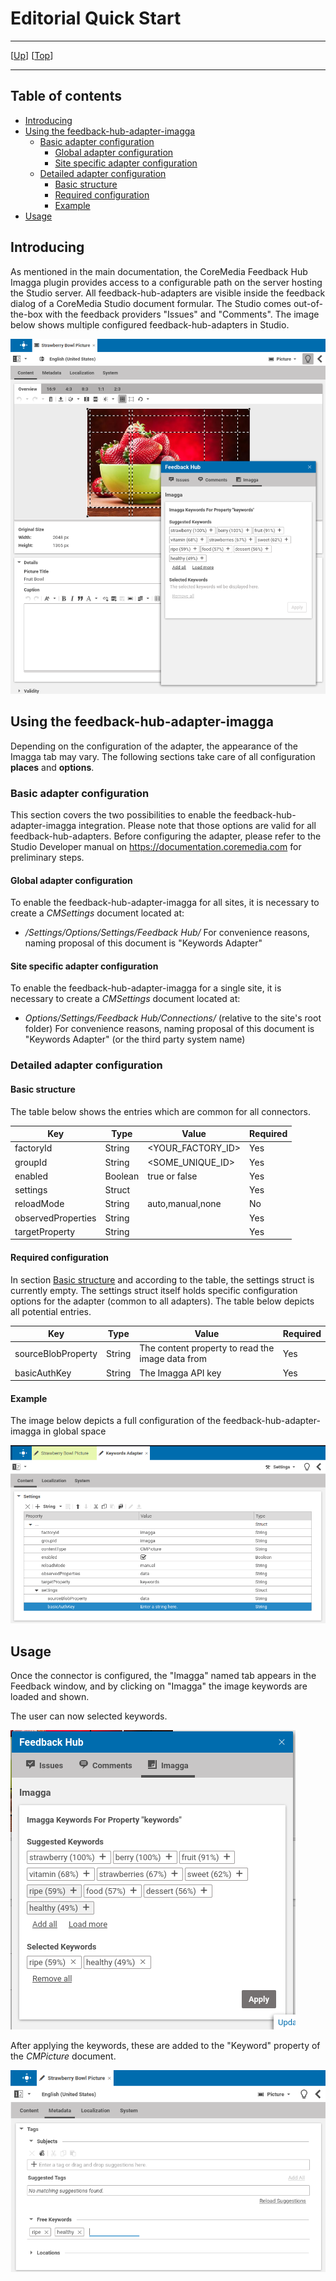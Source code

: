 # Editorial Quick Start

--------------------------------------------------------------------------------

\[[Up](README.md)\] \[[Top](#top)\]

--------------------------------------------------------------------------------

## Table of contents

* [Introducing](#introducing)
* [Using the feedback-hub-adapter-imagga](#using-the-feedback-hub-adapter-imagga)
    * [Basic adapter configuration](#basic-adapter-configuration)
        * [Global adapter configuration](#global-adapter-configuration)
        * [Site specific adapter configuration](#site-specific-adapter-configuration)
    * [Detailed adapter configuration](#detailed-adapter-configuration)
        * [Basic structure](#basic-structure)
        * [Required configuration](#required-configuration)
        * [Example](#example)     
* [Usage](#usage)    

## Introducing

As mentioned in the main documentation, the CoreMedia Feedback Hub Imagga plugin
provides access to a configurable path on the server hosting the Studio server. 
All feedback-hub-adapters are visible inside the feedback dialog of a CoreMedia Studio document formular. 
The Studio comes out-of-the-box with the feedback providers "Issues" and "Comments".
The image below shows multiple configured feedback-hub-adapters in Studio.

![Image1: Studio appearance with configured adapters](images/editorial/imagga.png)
  
## Using the feedback-hub-adapter-imagga
Depending on the configuration of the adapter, the appearance of the Imagga tab may vary. 
The following sections take care of all configuration **places** and **options**.

### Basic adapter configuration
This section covers the two possibilities to enable the feedback-hub-adapter-imagga integration. 
Please note that those options are valid for all feedback-hub-adapters. 
Before configuring the adapter, please refer to the Studio Developer manual on https://documentation.coremedia.com 
for preliminary steps.

#### Global adapter configuration
To enable the feedback-hub-adapter-imagga for all sites, it is necessary to create a _CMSettings_ document located at:
* _/Settings/Options/Settings/Feedback Hub/_
For convenience reasons, naming proposal of this document is "Keywords Adapter"

#### Site specific adapter configuration
To enable the feedback-hub-adapter-imagga for a single site, it is necessary to create a _CMSettings_ document located at:
* _Options/Settings/Feedback Hub/Connections/_ (relative to the site's root folder)
For convenience reasons, naming proposal of this document is "Keywords Adapter" (or the third party system name)


### Detailed adapter configuration

#### Basic structure

The table below shows the entries which are common for all connectors.

| Key           | Type       | Value                | Required   |
|---------------|------------|------------          |------------|
| factoryId     | String     | <YOUR_FACTORY_ID>    | Yes        |
| groupId       | String     | <SOME_UNIQUE_ID>     | Yes        |
| enabled       | Boolean    | true or false        | Yes        |
| settings      | Struct     |                      | Yes        |
| reloadMode    | String     | auto,manual,none     | No        |
| observedProperties | String  |      | Yes        |
| targetProperty | String  |      | Yes        |
          

#### Required configuration

In section [Basic structure](#basic-structure) and according to the table, the settings struct is currently empty.
The settings struct itself holds specific configuration options for the adapter (common to all adapters).
The table below depicts all potential entries. 

| Key               | Type       | Value                                                    | Required   |
|---------------    |------------|------------                                              |------------|
| sourceBlobProperty | String    | The content property to read the image data from         | Yes        |
| basicAuthKey    | String       | The Imagga API key                                       | Yes        |

#### Example
The image below depicts a full configuration of the feedback-hub-adapter-imagga in global space

![Image2: Full adapter configuration](images/editorial/imagga-settings.png)

## Usage
Once the connector is configured, the "Imagga" named tab appears in the Feedback window, and by clicking on "Imagga"
the image keywords are loaded and shown.

The user can now selected keywords.

![Image2: Adding Keywords Studio tree](images/editorial/imagga-selection.png)  

After applying the keywords, these are added to the "Keyword" property of the _CMPicture_ document.

![Image2: Expanded Studio tree](images/editorial/imagga-keywords.png) 
